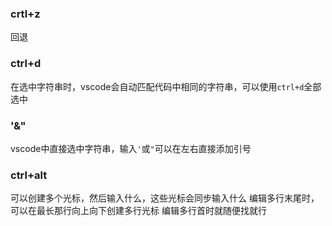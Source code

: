
### crtl+z
回退

### ctrl+d
在选中字符串时，vscode会自动匹配代码中相同的字符串，可以使用`ctrl+d`全部选中

### '&"
vscode中直接选中字符串，输入`'`或`"`可以在左右直接添加引号

### ctrl+alt
可以创建多个光标，然后输入什么，这些光标会同步输入什么
编辑多行末尾时，可以在最长那行向上向下创建多行光标
编辑多行首时就随便找就行



